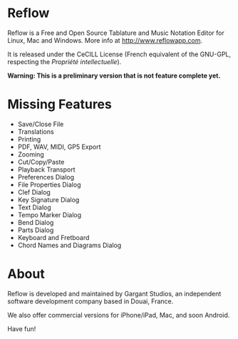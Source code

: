 Reflow
======

Reflow is a Free and Open Source Tablature and Music Notation Editor for Linux, Mac and Windows. More info at http://www.reflowapp.com.

It is released under the CeCILL License (French equivalent of the GNU-GPL, respecting the _Propriété intellectuelle_).

**Warning: This is a preliminary version that is not feature complete yet.**

Missing Features
====

- Save/Close File
- Translations
- Printing
- PDF, WAV, MIDI, GP5 Export
- Zooming
- Cut/Copy/Paste
- Playback Transport
- Preferences Dialog
- File Properties Dialog
- Clef Dialog
- Key Signature Dialog
- Text Dialog
- Tempo Marker Dialog
- Bend Dialog
- Parts Dialog
- Keyboard and Fretboard
- Chord Names and Diagrams Dialog


About
====

Reflow is developed and maintained by Gargant Studios, an independent software development company based in Douai, France.

We also offer commercial versions for iPhone/iPad, Mac, and soon Android.

Have fun!